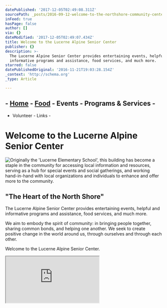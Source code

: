 ```yaml
---
datePublished: '2017-12-05T02:49:08.311Z'
sourcePath: _posts/2016-09-12-welcome-to-the-northshore-community-center.md
inFeed: true
hasPage: false
author: []
via: {}
dateModified: '2017-12-05T02:49:07.434Z'
title: Welcome to the Lucerne Alpine Senior Center
publisher: {}
description: >-
  The Lucerne Alpine Senior Center provides entertaining events, helpful and
  informative programs and assistance, food services, and much more.
starred: false
datePublishedOriginal: '2016-11-21T19:03:28.154Z'
_context: 'http://schema.org'
_type: Article

---
```

## - [Home][0] - [Food][1] - Events - Programs & Services -  
- Volunteer - Links -

# Welcome to the Lucerne Alpine Senior Center
![Originally the 'Lucerne Elementary School', this building has become a staple in the community for accessing local information and resources, serving as a hub for special events and social gatherings, and working hand-in-hand with local organizations and individuals to enhance and offer more to the community.](https://the-grid-user-content.s3-us-west-2.amazonaws.com/e26c51d5-b3b4-40fe-9dfa-cf778940dd10.jpg)

## "The Heart of the North Shore"

The Lucerne Alpine Senior Center provides entertaining events, helpful and informative programs and assistance, food services, and much more.

We aim to embody the spirit of community: in bringing people together, sharing common bonds, and helping one another. We seek to create positive change in the world around us, through ourselves and through each other.

Welcome to the Lucerne Alpine Senior Center.

<iframe src="https://the-grid.github.io/ed-location/?latitude=39.091082&amp;longitude=-122.792644&amp;zoom=16&amp;address=3985%20Country%20Club%20Dr%2C%20Lucerne%2C%20California%2095458%2C%20United%20States" style=""></iframe>



[0]: http://www.lucernealpineseniorcenter.org/ "LASC Home Page"
[1]: http://lucernealpineseniorcenter.org/food "Food Services"